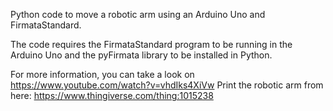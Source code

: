 Python code to move a robotic arm using an Arduino Uno and FirmataStandard.

The code requires the FirmataStandard program to be running in the Arduino Uno and the pyFirmata library to be installed in Python.

For more information, you can take a look on https://www.youtube.com/watch?v=vhdIks4XiVw
Print the robotic arm from here: https://www.thingiverse.com/thing:1015238
